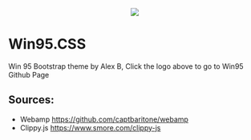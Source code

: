 
<p align="center">
    <a href="https://alexbsoft.github.io/win95.css/">
        <img src="https://i.imgur.com/kbXAcTA.png">
    </a>
</p>

# Win95.CSS

Win 95 Bootstrap theme by Alex B, Click the logo above to go to Win95 Github Page

## Sources:

- Webamp https://github.com/captbaritone/webamp
- Clippy.js https://www.smore.com/clippy-js